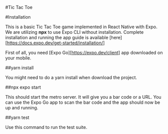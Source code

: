 #Tic Tac Toe

#Installation

This is a basic Tic Tac Toe game implemented in React Native with Expo.
We are utilizing **npx** to use Expo CLI without installation.
Complete installation and running the app guide is available [here][https://docs.expo.dev/get-started/installation/]

First of all, you need [Expo Go][https://expo.dev/client] app downloaded on your mobile.

##yarn install

You might need to do a yarn install when download the project.

##npx expo start

This should start the metro server. It will give you a bar code or a URL.
You can use the Expo Go app to scan the bar code and the app should now be up and running.


##yarn test

Use this command to run the test suite.
